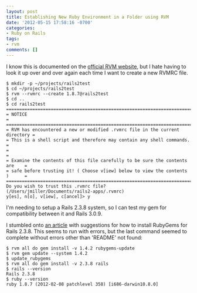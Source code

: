 ```yaml
---
layout: post
title: Establishing New Ruby Environment in a Folder using RVM
date: '2012-05-15 17:58:16 -0700'
categories:
- Ruby on Rails
tags:
- rvm
comments: []
---
```


I know this is documented on the [official RVM website][1], but I hate having to
look it up over and over again each time I want to create a new RVMRC file.

``` shell
$ mkdir -p ~/projects/rails2test
$ cd ~/projects/rails2test
$ rvm --rvmrc --create 1.8.7@rails2test
$ cd ..
$ cd rails2test
==============================================================================
= NOTICE                                                                     =
==============================================================================
= RVM has encountered a new or modified .rvmrc file in the current directory =
= This is a shell script and therefore may contain any shell commands.       =
=                                                                            =
= Examine the contents of this file carefully to be sure the contents are    =
= safe before trusting it! ( Choose v[iew] below to view the contents )      =
==============================================================================
Do you wish to trust this .rvmrc file? (/Users/jmiller/Documents/rails2-apps/.rvmrc)
y[es], n[o], v[iew], c[ancel]> y

```

<!--more-->

I'm needing to setup a Rails 2.3.8 system, so I can test my gem for
compatibility between it and Rails 3.0.9.

I stumbled onto [an article][2] with suggestions for how to install RubyGems
for Rails 2.3.8. This seems to run with errors, but the last command seemed to
complete without errors other than 'README' not found:

``` shell
$ rvm all do gem install -v 1.4.2 rubygems-update
$ rvm gem update --system 1.4.2
$ update_rubygems
$ rvm all do gem install -v 2.3.8 rails
$ rails --version
Rails 2.3.8
$ ruby --version
ruby 1.8.7 (2012-02-08 patchlevel 358) [i686-darwin10.8.0]
```

[1]: https://rvm.io/workflow/rvmrc/
[2]: http://ecmanaut.blogspot.com/2011/09/running-old-rails-238-with-rvm.html

